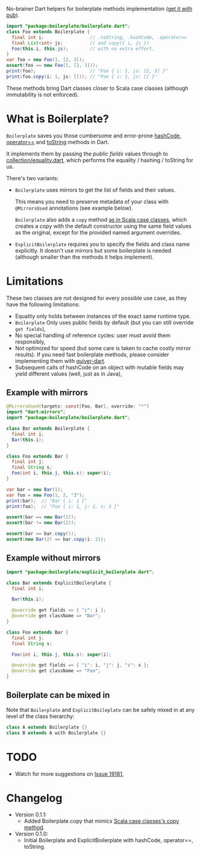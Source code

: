No-brainer Dart helpers for boilerplate methods implementation ([get it with pub](http://pub.dartlang.org/packages/boilerplate)).
```java
import "package:boilerplate/boilerplate.dart";
class Foo extends Boilerplate {
  final int i;                 // .toString, .hashCode, .operator==
  final List<int> js;          // and copy({ i, js })
  Foo(this.i, this.js);        // with no extra effort.
}
var foo = new Foo(1, [2, 3]);
assert(foo == new Foo(1, [2, 3]));
print(foo);                    // "Foo { i: 1, js: [2, 3] }"
print(foo.copy(i: 1, js: [])); // "Foo { i: 1, js: [] }"
```
These methods bring Dart classes closer to Scala case classes (although immutability is not enforced).

# What is Boilerplate?

`Boilerplate` saves you those cumbersome and error-prone [hashCode](https://api.dartlang.org/apidocs/channels/stable/dartdoc-viewer/dart-core.Object#id_hashCode), [operator==](https://api.dartlang.org/apidocs/channels/stable/dartdoc-viewer/dart-core.Object#id_==) and [toString](https://api.dartlang.org/apidocs/channels/stable/dartdoc-viewer/dart-core.Object#id_toString) methods in Dart.

It implements them by passing the *public fields* values through to [collection/equality.dart](https://github.com/dart-lang/bleeding_edge/tree/master/dart/pkg/collection), which performs the equality / hashing / toString for us.

There's two variants:
* `Boilerplate` uses mirrors to get the list of fields and their values.

  This means you need to preserve metadata of your class with `@MirrorsUsed` annotations (see example below).

  `Boilerplate` also adds a `copy` method [as in Scala case classes](http://www.scala-lang.org/old/node/2075), which creates a copy with the default constructor using the same field values as the original, except for the provided named argument overrides.

* `ExplicitBoilerplate` requires you to specify the fields and class name explicitly. It doesn't use mirrors but some boilerplate is needed (although smaller than the methods it helps implement).

# Limitations

These two classes are not designed for every possible use case, as they have the following limitations:
* Equality only holds between instances of the exact same runtime type.
* `Boilerplate` Only uses public fields by default (but you can still override `get fields`),
* No special handling of reference cycles: user must avoid them responsibly,
* Not optimized for speed (but some care is taken to cache costly mirror results). If you need fast boilerplate methods, please consider implementing them with [quiver-dart](https://github.com/google/quiver-dart).
* Subsequent calls of hashCode on an object with mutable fields may yield different values (well, just as in Java),

## Example with mirrors

```java
@MirrorsUsed(targets: const[Foo, Bar], override: "*")
import "dart:mirrors";
import "package:boilerplate/boilerplate.dart";

class Bar extends Boilerplate {
  final int i;
  Bar(this.i);
}

class Foo extends Bar {
  final int j;
  final String s;
  Foo(int i, this.j, this.s): super(i);
}

var bar = new Bar(1);
var foo = new Foo(1, 2, "3");
print(bar);  // "Bar { i: 1 }"
print(foo);  // "Foo { i: 1, j: 2, s: 3 }"

assert(bar == new Bar(1));
assert(bar != new Bar(2));

assert(bar == bar.copy());
assert(new Bar(2) == bar.copy(i: 2));
```

## Example without mirrors

```java
import "package:boilerplate/explicit_boilerplate.dart";

class Bar extends ExplicitBoilerplate {
  final int i;

  Bar(this.i);

  @override get fields => { "i": i };
  @override get className => "Bar";
}

class Foo extends Bar {
  final int j;
  final String s;

  Foo(int i, this.j, this.s): super(i);

  @override get fields => { "i": i, "j": j, "s": s };
  @override get className => "Foo";
}
```

## Boilerplate can be mixed in

Note that `Boilerplate` and `ExplicitBoileplate` can be safely mixed in at any level of the class hierarchy:

```java
class A extends Boilerplate {}
class B extends A with Boilerplate {}
```

# TODO

* Watch for more suggestions on [Issue 19181](https://code.google.com/p/dart/issues/detail?id=19181),

# Changelog

* Version 0.1.1:
  * Added Boilerplate.copy that mimics [Scala case classes's copy method](http://www.scala-lang.org/old/node/2075).
* Version 0.1.0:
  * Initial Boilerplate and ExplicitBoilerplate with hashCode, operator==, toString. 
